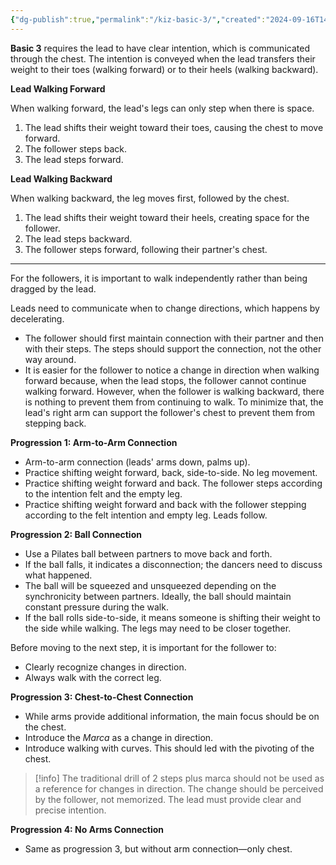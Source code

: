 ```yaml
---
{"dg-publish":true,"permalink":"/kiz-basic-3/","created":"2024-09-16T14:15:15.915-04:00","updated":"2024-09-16T16:29:25.456-04:00"}
---
```


**Basic 3** requires the lead to have clear intention, which is communicated through the chest. The intention is conveyed when the lead transfers their weight to their toes (walking forward) or to their heels (walking backward).

**Lead Walking Forward**

When walking forward, the lead's legs can only step when there is space.

1. The lead shifts their weight toward their toes, causing the chest to move forward.
2. The follower steps back.
3. The lead steps forward.

**Lead Walking Backward**

When walking backward, the leg moves first, followed by the chest.

1. The lead shifts their weight toward their heels, creating space for the follower.
2. The lead steps backward.
3. The follower steps forward, following their partner's chest.

---

For the followers, it is important to walk independently rather than being dragged by the lead.

Leads need to communicate when to change directions, which happens by decelerating.

- The follower should first maintain connection with their partner and then with their steps. The steps should support the connection, not the other way around.
- It is easier for the follower to notice a change in direction when walking forward because, when the lead stops, the follower cannot continue walking forward. However, when the follower is walking backward, there is nothing to prevent them from continuing to walk. To minimize that, the lead's right arm can support the follower's chest to prevent them from stepping back.

**Progression 1: Arm-to-Arm Connection**

- Arm-to-arm connection (leads' arms down, palms up).
- Practice shifting weight forward, back, side-to-side. No leg movement.
- Practice shifting weight forward and back. The follower steps according to the intention felt and the empty leg.
- Practice shifting weight forward and back with the follower stepping according to the felt intention and empty leg. Leads follow.

**Progression 2: Ball Connection**

- Use a Pilates ball between partners to move back and forth.
- If the ball falls, it indicates a disconnection; the dancers need to discuss what happened.
- The ball will be squeezed and unsqueezed depending on the synchronicity between partners. Ideally, the ball should maintain constant pressure during the walk.
- If the ball rolls side-to-side, it means someone is shifting their weight to the side while walking. The legs may need to be closer together.

Before moving to the next step, it is important for the follower to:

  - Clearly recognize changes in direction.
  - Always walk with the correct leg.

**Progression 3: Chest-to-Chest Connection**

- While arms provide additional information, the main focus should be on the chest.
- Introduce the *Marca* as a change in direction.
- Introduce walking with curves. This should led with the pivoting of the chest.

> [!info] The traditional drill of 2 steps plus marca should not be used as a reference for changes in direction. The change should be perceived by the follower, not memorized. The lead must provide clear and precise intention.

**Progression 4: No Arms Connection**
- Same as progression 3, but without arm connection—only chest.
